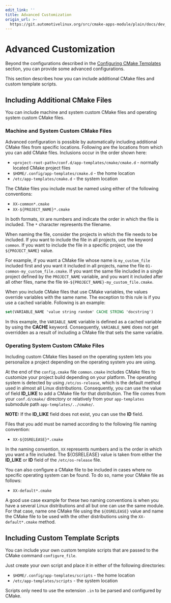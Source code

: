 ```yaml
---
edit_link: ''
title: Advanced Customization
origin_url: >-
  https://git.automotivelinux.org/src/cmake-apps-module/plain/docs/dev_guide/advanced-customization.md?h=guppy
---
```


<!-- WARNING: This file is generated by fetch_docs.js using /home/boron/Documents/AGL/docs-webtemplate/site/_data/tocs/devguides/guppy/cmake-apps-module-guides-devguides-book.yml -->

# Advanced Customization

Beyond the configurations described in the
[Configuring CMake Templates](configuring-cmake.html) section,
you can provide some advanced configurations.

This section describes how you can include additional CMake files
and custom template scripts.

## Including Additional CMake Files

You can include machine and system custom CMake files and
operating system custom CMake files.

### Machine and System Custom CMake Files

Advanced configuration is possible by automatically including
additional CMake files from specific locations.
Following are the locations from which you can add CMake
files.
Inclusions occur in the order shown here:

- `<project-root-path>/conf.d/app-templates/cmake/cmake.d` - normally located CMake project files
- `$HOME/.config/app-templates/cmake.d` - the home location
- `/etc/app-templates/cmake.d` - the system location

The CMake files you include must be named using either of the following conventions:

- `XX-common*.cmake`
- `XX-${PROJECT_NAME}*.cmake`

In both formats, `XX` are numbers and indicate the order in which the file
is included.
The `*` character represents the filename.

When naming the file, consider the projects in which the file needs to be
included.
If you want to include the file in all projects, use the keyword `common`.
If you want to include the file in a specific project, use the `${PROJECT_NAME}`
value.

For example, if you want a CMake file whose name is `my_custom_file`
included first and you want it included in all projects, name the file
`01-common-my_custom_file.cmake`.
If you want the same file included in a single project defined by the
`PROJECT_NAME` variable, and you want it included after all other files,
name the file `99-${PROJECT_NAME}-my_custom_file.cmake`.

When you include CMake files that use CMake variables, the values override
variables with the same name.
The exception to this rule is if you use a cached variable.
Following is an example:

```cmake
set(VARIABLE_NAME 'value string random' CACHE STRING 'docstring')
```

In this example, the `VARIABLE_NAME` variable is defined as a cached
variable by using the **CACHE** keyword.
Consequently, `VARIABLE_NAME` does not get overridden as a result of
including a CMake file that sets the same variable.

### Operating System Custom CMake Files

Including custom CMake files based on the operating system
lets you personalize a project depending on the operating system
you are using.

At the end of the `config.cmake` file `common.cmake` includes
CMake files to customize your project build depending on your platform.
The operating system is detected by using `/etc/os-release`,
which is the default method used in almost all Linux distributions.
Consequently, you can use the value of field **ID_LIKE** to
add a CMake file for that distribution.
The file comes from your `conf.d/cmake/` directory or relatively
from your `app-templates` submodule path `app-templates/../cmake/`.

**NOTE:** If the **ID_LIKE** field does not exist, you can use the
**ID** field.

Files that you add must be named according to the following file naming
convention:

- `XX-${OSRELEASE}*.cmake`

In the naming convention, `XX` represents numbers and is the order in which
you want a file included.
The ${OSRELEASE} value is taken from either the **ID_LIKE** or **ID** field
of the `/etc/os-release` file.

You can also configure a CMake file to be included in cases where no
specific operating system can be found.
To do so, name your CMake file as follows:

- `XX-default*.cmake`

A good use case example for these two naming conventions is when you have
a several Linux distributions and all but one can use the same module.
For that case, name one CMake file using the `${OSRELEASE}` value and
name the CMake file to be used with the other distributions using
the `XX-default*.cmake` method.

## Including Custom Template Scripts

You can include your own custom template scripts that are passed to the
CMake command `configure_file`.

Just create your own script and place it in either of the following directories:

- `$HOME/.config/app-templates/scripts` - the home location
- `/etc/app-templates/scripts` - the system location

Scripts only need to use the extension `.in` to be parsed and configured by
CMake.
